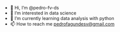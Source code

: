 - 👋 Hi, I’m @pedro-fv-ds
- 👀 I’m interested in data science
- 🌱 I’m currently learning data analysis with python
- 📫 How to reach me pedrofagundesv@gmail.com

<!---
pedro-fv-ds/pedro-fv-ds is a ✨ special ✨ repository because its `README.md` (this file) appears on your GitHub profile.
You can click the Preview link to take a look at your changes.
--->
